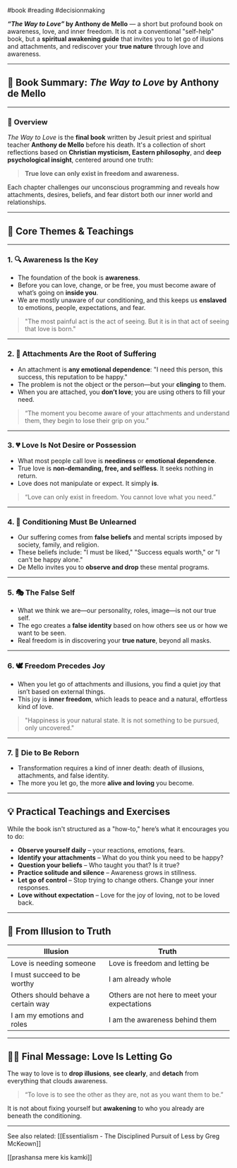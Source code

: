 
#book #reading #decisionmaking

 **_“The Way to Love”_ by Anthony de Mello** — a short but profound book on awareness, love, and inner freedom. It is not a conventional "self-help" book, but a **spiritual awakening guide** that invites you to let go of illusions and attachments, and rediscover your **true nature** through love and awareness.

---

## 📘 **Book Summary: _The Way to Love_ by Anthony de Mello**

---

### 🧭 **Overview**

_The Way to Love_ is the **final book** written by Jesuit priest and spiritual teacher **Anthony de Mello** before his death. It's a collection of short reflections based on **Christian mysticism, Eastern philosophy**, and **deep psychological insight**, centered around one truth:

> **True love can only exist in freedom and awareness.**

Each chapter challenges our unconscious programming and reveals how attachments, desires, beliefs, and fear distort both our inner world and relationships.

---

## 🪷 **Core Themes & Teachings**

---

### 1. 🔍 **Awareness Is the Key**

- The foundation of the book is **awareness**.
- Before you can love, change, or be free, you must become aware of what’s going on **inside you**.
- We are mostly unaware of our conditioning, and this keeps us **enslaved** to emotions, people, expectations, and fear.

> "The most painful act is the act of seeing. But it is in that act of seeing that love is born."

---

### 2. 🔗 **Attachments Are the Root of Suffering**

- An attachment is **any emotional dependence**: "I need this person, this success, this reputation to be happy."
- The problem is not the object or the person—but your **clinging** to them.
- When you are attached, you **don’t love**; you are using others to fill your need.

> “The moment you become aware of your attachments and understand them, they begin to lose their grip on you.”

---

### 3. 💔 **Love Is Not Desire or Possession**

- What most people call love is **neediness** or **emotional dependence**.
- True love is **non-demanding, free, and selfless**. It seeks nothing in return.
- Love does not manipulate or expect. It simply **is**.

> “Love can only exist in freedom. You cannot love what you need.”

---

### 4. 🧠 **Conditioning Must Be Unlearned**

- Our suffering comes from **false beliefs** and mental scripts imposed by society, family, and religion.
- These beliefs include: "I must be liked," "Success equals worth," or "I can’t be happy alone."
- De Mello invites you to **observe and drop** these mental programs.

---

### 5. 🎭 **The False Self**

- What we think we are—our personality, roles, image—is not our true self.
- The ego creates a **false identity** based on how others see us or how we want to be seen.
- Real freedom is in discovering your **true nature**, beyond all masks.

---

### 6. 🕊 **Freedom Precedes Joy**

- When you let go of attachments and illusions, you find a quiet joy that isn’t based on external things.
- This joy is **inner freedom**, which leads to peace and a natural, effortless kind of love.

> "Happiness is your natural state. It is not something to be pursued, only uncovered."

---

### 7. 🌿 **Die to Be Reborn**

- Transformation requires a kind of inner death: death of illusions, attachments, and false identity.
- The more you let go, the more **alive and loving** you become.

---

## 💡 **Practical Teachings and Exercises**

While the book isn't structured as a "how-to," here’s what it encourages you to do:

- **Observe yourself daily** – your reactions, emotions, fears.
- **Identify your attachments** – What do you think you need to be happy?
- **Question your beliefs** – Who taught you that? Is it true?
- **Practice solitude and silence** – Awareness grows in stillness.
- **Let go of control** – Stop trying to change others. Change your inner responses.
- **Love without expectation** – Love for the joy of loving, not to be loved back.

---

## 🔄 **From Illusion to Truth**

|**Illusion**|**Truth**|
|---|---|
|Love is needing someone|Love is freedom and letting be|
|I must succeed to be worthy|I am already whole|
|Others should behave a certain way|Others are not here to meet your expectations|
|I am my emotions and roles|I am the awareness behind them|

---

## 🧘‍♂️ **Final Message: Love Is Letting Go**

The way to love is to **drop illusions**, **see clearly**, and **detach** from everything that clouds awareness.

> “To love is to see the other as they are, not as you want them to be.”

It is not about fixing yourself but **awakening** to who you already are beneath the conditioning.

---


See also related:
[[Essentialism - The Disciplined Pursuit of Less by Greg McKeown]]

[[prashansa mere kis kamki]]

